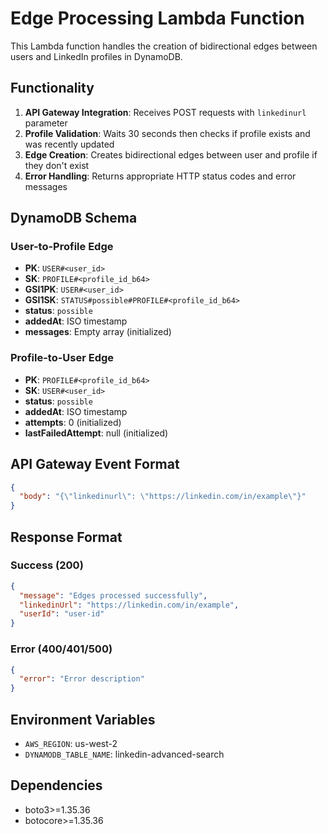 # Edge Processing Lambda Function

This Lambda function handles the creation of bidirectional edges between users and LinkedIn profiles in DynamoDB.

## Functionality

1. **API Gateway Integration**: Receives POST requests with `linkedinurl` parameter
2. **Profile Validation**: Waits 30 seconds then checks if profile exists and was recently updated
3. **Edge Creation**: Creates bidirectional edges between user and profile if they don't exist
4. **Error Handling**: Returns appropriate HTTP status codes and error messages

## DynamoDB Schema

### User-to-Profile Edge
- **PK**: `USER#<user_id>`
- **SK**: `PROFILE#<profile_id_b64>`
- **GSI1PK**: `USER#<user_id>`
- **GSI1SK**: `STATUS#possible#PROFILE#<profile_id_b64>`
- **status**: `possible`
- **addedAt**: ISO timestamp
- **messages**: Empty array (initialized)

### Profile-to-User Edge
- **PK**: `PROFILE#<profile_id_b64>`
- **SK**: `USER#<user_id>`
- **status**: `possible`
- **addedAt**: ISO timestamp
- **attempts**: 0 (initialized)
- **lastFailedAttempt**: null (initialized)

## API Gateway Event Format

```json
{
  "body": "{\"linkedinurl\": \"https://linkedin.com/in/example\"}"
}
```

## Response Format

### Success (200)
```json
{
  "message": "Edges processed successfully",
  "linkedinUrl": "https://linkedin.com/in/example",
  "userId": "user-id"
}
```

### Error (400/401/500)
```json
{
  "error": "Error description"
}
```

## Environment Variables

- `AWS_REGION`: us-west-2
- `DYNAMODB_TABLE_NAME`: linkedin-advanced-search

## Dependencies

- boto3>=1.35.36
- botocore>=1.35.36
